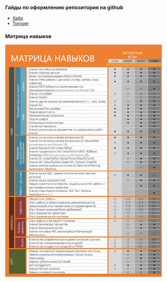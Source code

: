 ### Гайды по оформлению репозитория на github

- [Хабр](https://habr.com/ru/post/649363/)
- [Tproger](https://tproger.ru/articles/how-to-prepare-your-github-profile/)

### Матрица навыков
![Матрица навыков](media/Skill_Matrix.png)

